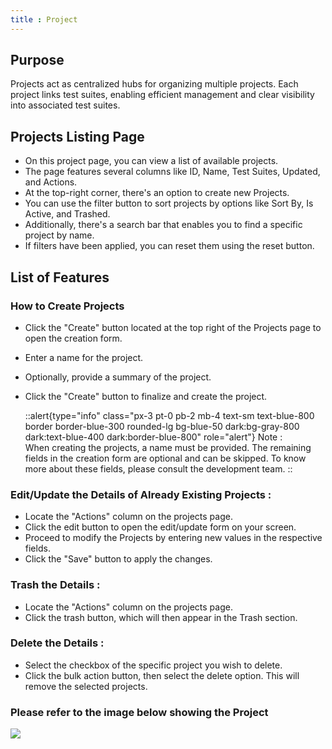 ```yaml
---
title : Project  
---
```

## Purpose

Projects act as centralized hubs for organizing multiple projects. Each project links test suites, enabling efficient management and clear visibility into associated test suites.

## Projects Listing Page

- On this project page, you can view a list of available projects.
- The page features several columns like ID, Name, Test Suites, Updated, and Actions.
- At the top-right corner, there's an option to create new Projects.
- You can use the filter button to sort projects by options like Sort By, Is Active, and Trashed.
- Additionally, there's a search bar that enables you to find a specific project by name.
- If filters have been applied, you can reset them using the reset button.

## List of Features

### How to Create Projects
- Click the "Create" button located at the top right of the Projects page to open the creation form.
- Enter a name for the project.
- Optionally, provide a summary of the project.
- Click the "Create" button to finalize and create the project.
    
	::alert{type="info" class="px-3 pt-0 pb-2 mb-4 text-sm text-blue-800 border border-blue-300 rounded-lg bg-blue-50 dark:bg-gray-800 dark:text-blue-400 dark:border-blue-800" role="alert"}
    Note : <br> 
    When creating the projects, a name must be provided. The remaining fields in the creation form are optional and can be skipped. To know more about these fields, please consult the development team.
    ::

### **Edit/Update the Details of Already Existing Projects :**
- Locate the "Actions" column on the projects page.
- Click the edit button to open the edit/update form on your screen.
- Proceed to modify the Projects by entering new values in the respective fields.
- Click the "Save" button to apply the changes.

### **Trash the Details :**
- Locate the "Actions" column on the projects page.
- Click the trash button, which will then appear in the Trash section.

### **Delete the Details :**
- Select the checkbox of the specific project you wish to delete.
- Click the bulk action button, then select the delete option. This will remove the selected projects.

### Please refer to the image below showing the Project
<img src="/images/testing/Project.png">